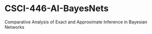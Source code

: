 # CSCI-446-AI-BayesNets
Comparative Analysis of Exact and Approximate Inference in Bayesian Networks
